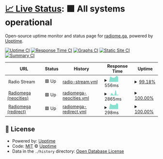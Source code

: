 # [📈 Live Status](https://demo.upptime.js.org): <!--live status--> **🟩 All systems operational**

Open-source uptime monitor and status page for [radiome.ga](https://radiome.ga), powered by [Upptime](https://github.com/upptime/upptime).

[![Uptime CI](https://github.com/guiltlab/upptime/workflows/Uptime%20CI/badge.svg)](https://github.com/guiltlab/upptime/actions?query=workflow%3A%22Uptime+CI%22)
[![Response Time CI](https://github.com/guiltlab/upptime/workflows/Response%20Time%20CI/badge.svg)](https://github.com/guiltlab/upptime/actions?query=workflow%3A%22Response+Time+CI%22)
[![Graphs CI](https://github.com/guiltlab/upptime/workflows/Graphs%20CI/badge.svg)](https://github.com/guiltlab/upptime/actions?query=workflow%3A%22Graphs+CI%22)
[![Static Site CI](https://github.com/guiltlab/upptime/workflows/Static%20Site%20CI/badge.svg)](https://github.com/guiltlab/upptime/actions?query=workflow%3A%22Static+Site+CI%22)
[![Summary CI](https://github.com/guiltlab/upptime/workflows/Summary%20CI/badge.svg)](https://github.com/guiltlab/upptime/actions?query=workflow%3A%22Summary+CI%22)

<!--start: status pages-->
<!-- This summary is generated by Upptime (https://github.com/upptime/upptime) -->
<!-- Do not edit this manually, your changes will be overwritten -->
<!-- prettier-ignore -->
| URL | Status | History | Response Time | Uptime |
| --- | ------ | ------- | ------------- | ------ |
| <img alt="" src="https://icons.duckduckgo.com/ip3/null.ico" height="13"> Radio Stream | 🟩 Up | [radio-stream.yml](https://github.com/guiltlab/upptime/commits/HEAD/history/radio-stream.yml) | <details><summary><img alt="Response time graph" src="./graphs/radio-stream/response-time-week.png" height="20"> 556ms</summary><br><a href="https://guiltlab.github.io/upptime/history/radio-stream"><img alt="Response time 1620" src="https://img.shields.io/endpoint?url=https%3A%2F%2Fraw.githubusercontent.com%2Fguiltlab%2Fupptime%2FHEAD%2Fapi%2Fradio-stream%2Fresponse-time.json"></a><br><a href="https://guiltlab.github.io/upptime/history/radio-stream"><img alt="24-hour response time 549" src="https://img.shields.io/endpoint?url=https%3A%2F%2Fraw.githubusercontent.com%2Fguiltlab%2Fupptime%2FHEAD%2Fapi%2Fradio-stream%2Fresponse-time-day.json"></a><br><a href="https://guiltlab.github.io/upptime/history/radio-stream"><img alt="7-day response time 556" src="https://img.shields.io/endpoint?url=https%3A%2F%2Fraw.githubusercontent.com%2Fguiltlab%2Fupptime%2FHEAD%2Fapi%2Fradio-stream%2Fresponse-time-week.json"></a><br><a href="https://guiltlab.github.io/upptime/history/radio-stream"><img alt="30-day response time 640" src="https://img.shields.io/endpoint?url=https%3A%2F%2Fraw.githubusercontent.com%2Fguiltlab%2Fupptime%2FHEAD%2Fapi%2Fradio-stream%2Fresponse-time-month.json"></a><br><a href="https://guiltlab.github.io/upptime/history/radio-stream"><img alt="1-year response time 1620" src="https://img.shields.io/endpoint?url=https%3A%2F%2Fraw.githubusercontent.com%2Fguiltlab%2Fupptime%2FHEAD%2Fapi%2Fradio-stream%2Fresponse-time-year.json"></a></details> | <details><summary><a href="https://guiltlab.github.io/upptime/history/radio-stream">99.18%</a></summary><a href="https://guiltlab.github.io/upptime/history/radio-stream"><img alt="All-time uptime 99.73%" src="https://img.shields.io/endpoint?url=https%3A%2F%2Fraw.githubusercontent.com%2Fguiltlab%2Fupptime%2FHEAD%2Fapi%2Fradio-stream%2Fuptime.json"></a><br><a href="https://guiltlab.github.io/upptime/history/radio-stream"><img alt="24-hour uptime 94.29%" src="https://img.shields.io/endpoint?url=https%3A%2F%2Fraw.githubusercontent.com%2Fguiltlab%2Fupptime%2FHEAD%2Fapi%2Fradio-stream%2Fuptime-day.json"></a><br><a href="https://guiltlab.github.io/upptime/history/radio-stream"><img alt="7-day uptime 99.18%" src="https://img.shields.io/endpoint?url=https%3A%2F%2Fraw.githubusercontent.com%2Fguiltlab%2Fupptime%2FHEAD%2Fapi%2Fradio-stream%2Fuptime-week.json"></a><br><a href="https://guiltlab.github.io/upptime/history/radio-stream"><img alt="30-day uptime 99.74%" src="https://img.shields.io/endpoint?url=https%3A%2F%2Fraw.githubusercontent.com%2Fguiltlab%2Fupptime%2FHEAD%2Fapi%2Fradio-stream%2Fuptime-month.json"></a><br><a href="https://guiltlab.github.io/upptime/history/radio-stream"><img alt="1-year uptime 99.73%" src="https://img.shields.io/endpoint?url=https%3A%2F%2Fraw.githubusercontent.com%2Fguiltlab%2Fupptime%2FHEAD%2Fapi%2Fradio-stream%2Fuptime-year.json"></a></details>
| <img alt="" src="https://icons.duckduckgo.com/ip3/radiomega.neocities.org.ico" height="13"> [Radiomega (neocities)](https://radiomega.neocities.org/) | 🟩 Up | [radiomega-neocities.yml](https://github.com/guiltlab/upptime/commits/HEAD/history/radiomega-neocities.yml) | <details><summary><img alt="Response time graph" src="./graphs/radiomega-neocities/response-time-week.png" height="20"> 2865ms</summary><br><a href="https://guiltlab.github.io/upptime/history/radiomega-neocities"><img alt="Response time 1082" src="https://img.shields.io/endpoint?url=https%3A%2F%2Fraw.githubusercontent.com%2Fguiltlab%2Fupptime%2FHEAD%2Fapi%2Fradiomega-neocities%2Fresponse-time.json"></a><br><a href="https://guiltlab.github.io/upptime/history/radiomega-neocities"><img alt="24-hour response time 2369" src="https://img.shields.io/endpoint?url=https%3A%2F%2Fraw.githubusercontent.com%2Fguiltlab%2Fupptime%2FHEAD%2Fapi%2Fradiomega-neocities%2Fresponse-time-day.json"></a><br><a href="https://guiltlab.github.io/upptime/history/radiomega-neocities"><img alt="7-day response time 2865" src="https://img.shields.io/endpoint?url=https%3A%2F%2Fraw.githubusercontent.com%2Fguiltlab%2Fupptime%2FHEAD%2Fapi%2Fradiomega-neocities%2Fresponse-time-week.json"></a><br><a href="https://guiltlab.github.io/upptime/history/radiomega-neocities"><img alt="30-day response time 2472" src="https://img.shields.io/endpoint?url=https%3A%2F%2Fraw.githubusercontent.com%2Fguiltlab%2Fupptime%2FHEAD%2Fapi%2Fradiomega-neocities%2Fresponse-time-month.json"></a><br><a href="https://guiltlab.github.io/upptime/history/radiomega-neocities"><img alt="1-year response time 1082" src="https://img.shields.io/endpoint?url=https%3A%2F%2Fraw.githubusercontent.com%2Fguiltlab%2Fupptime%2FHEAD%2Fapi%2Fradiomega-neocities%2Fresponse-time-year.json"></a></details> | <details><summary><a href="https://guiltlab.github.io/upptime/history/radiomega-neocities">100.00%</a></summary><a href="https://guiltlab.github.io/upptime/history/radiomega-neocities"><img alt="All-time uptime 99.75%" src="https://img.shields.io/endpoint?url=https%3A%2F%2Fraw.githubusercontent.com%2Fguiltlab%2Fupptime%2FHEAD%2Fapi%2Fradiomega-neocities%2Fuptime.json"></a><br><a href="https://guiltlab.github.io/upptime/history/radiomega-neocities"><img alt="24-hour uptime 100.00%" src="https://img.shields.io/endpoint?url=https%3A%2F%2Fraw.githubusercontent.com%2Fguiltlab%2Fupptime%2FHEAD%2Fapi%2Fradiomega-neocities%2Fuptime-day.json"></a><br><a href="https://guiltlab.github.io/upptime/history/radiomega-neocities"><img alt="7-day uptime 100.00%" src="https://img.shields.io/endpoint?url=https%3A%2F%2Fraw.githubusercontent.com%2Fguiltlab%2Fupptime%2FHEAD%2Fapi%2Fradiomega-neocities%2Fuptime-week.json"></a><br><a href="https://guiltlab.github.io/upptime/history/radiomega-neocities"><img alt="30-day uptime 99.80%" src="https://img.shields.io/endpoint?url=https%3A%2F%2Fraw.githubusercontent.com%2Fguiltlab%2Fupptime%2FHEAD%2Fapi%2Fradiomega-neocities%2Fuptime-month.json"></a><br><a href="https://guiltlab.github.io/upptime/history/radiomega-neocities"><img alt="1-year uptime 99.75%" src="https://img.shields.io/endpoint?url=https%3A%2F%2Fraw.githubusercontent.com%2Fguiltlab%2Fupptime%2FHEAD%2Fapi%2Fradiomega-neocities%2Fuptime-year.json"></a></details>
| <img alt="" src="https://icons.duckduckgo.com/ip3/radiome.ga.ico" height="13"> [Radiomega (redirect)](https://radiome.ga) | 🟩 Up | [radiomega-redirect.yml](https://github.com/guiltlab/upptime/commits/HEAD/history/radiomega-redirect.yml) | <details><summary><img alt="Response time graph" src="./graphs/radiomega-redirect/response-time-week.png" height="20"> 298ms</summary><br><a href="https://guiltlab.github.io/upptime/history/radiomega-redirect"><img alt="Response time 1236" src="https://img.shields.io/endpoint?url=https%3A%2F%2Fraw.githubusercontent.com%2Fguiltlab%2Fupptime%2FHEAD%2Fapi%2Fradiomega-redirect%2Fresponse-time.json"></a><br><a href="https://guiltlab.github.io/upptime/history/radiomega-redirect"><img alt="24-hour response time 279" src="https://img.shields.io/endpoint?url=https%3A%2F%2Fraw.githubusercontent.com%2Fguiltlab%2Fupptime%2FHEAD%2Fapi%2Fradiomega-redirect%2Fresponse-time-day.json"></a><br><a href="https://guiltlab.github.io/upptime/history/radiomega-redirect"><img alt="7-day response time 298" src="https://img.shields.io/endpoint?url=https%3A%2F%2Fraw.githubusercontent.com%2Fguiltlab%2Fupptime%2FHEAD%2Fapi%2Fradiomega-redirect%2Fresponse-time-week.json"></a><br><a href="https://guiltlab.github.io/upptime/history/radiomega-redirect"><img alt="30-day response time 300" src="https://img.shields.io/endpoint?url=https%3A%2F%2Fraw.githubusercontent.com%2Fguiltlab%2Fupptime%2FHEAD%2Fapi%2Fradiomega-redirect%2Fresponse-time-month.json"></a><br><a href="https://guiltlab.github.io/upptime/history/radiomega-redirect"><img alt="1-year response time 1236" src="https://img.shields.io/endpoint?url=https%3A%2F%2Fraw.githubusercontent.com%2Fguiltlab%2Fupptime%2FHEAD%2Fapi%2Fradiomega-redirect%2Fresponse-time-year.json"></a></details> | <details><summary><a href="https://guiltlab.github.io/upptime/history/radiomega-redirect">100.00%</a></summary><a href="https://guiltlab.github.io/upptime/history/radiomega-redirect"><img alt="All-time uptime 99.26%" src="https://img.shields.io/endpoint?url=https%3A%2F%2Fraw.githubusercontent.com%2Fguiltlab%2Fupptime%2FHEAD%2Fapi%2Fradiomega-redirect%2Fuptime.json"></a><br><a href="https://guiltlab.github.io/upptime/history/radiomega-redirect"><img alt="24-hour uptime 100.00%" src="https://img.shields.io/endpoint?url=https%3A%2F%2Fraw.githubusercontent.com%2Fguiltlab%2Fupptime%2FHEAD%2Fapi%2Fradiomega-redirect%2Fuptime-day.json"></a><br><a href="https://guiltlab.github.io/upptime/history/radiomega-redirect"><img alt="7-day uptime 100.00%" src="https://img.shields.io/endpoint?url=https%3A%2F%2Fraw.githubusercontent.com%2Fguiltlab%2Fupptime%2FHEAD%2Fapi%2Fradiomega-redirect%2Fuptime-week.json"></a><br><a href="https://guiltlab.github.io/upptime/history/radiomega-redirect"><img alt="30-day uptime 99.80%" src="https://img.shields.io/endpoint?url=https%3A%2F%2Fraw.githubusercontent.com%2Fguiltlab%2Fupptime%2FHEAD%2Fapi%2Fradiomega-redirect%2Fuptime-month.json"></a><br><a href="https://guiltlab.github.io/upptime/history/radiomega-redirect"><img alt="1-year uptime 99.26%" src="https://img.shields.io/endpoint?url=https%3A%2F%2Fraw.githubusercontent.com%2Fguiltlab%2Fupptime%2FHEAD%2Fapi%2Fradiomega-redirect%2Fuptime-year.json"></a></details>

<!--end: status pages-->

## 📄 License

- Powered by: [Upptime](https://github.com/upptime/upptime)
- Code: [MIT](./LICENSE) © [Upptime](https://upptime.js.org)
- Data in the `./history` directory: [Open Database License](https://opendatacommons.org/licenses/odbl/1-0/)
